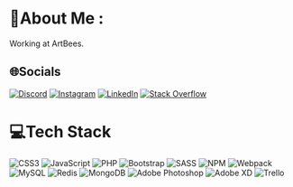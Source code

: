 # 💫About Me :
Working at ArtBees.

## 🌐Socials
[![Discord](https://img.shields.io/badge/Discord-%237289DA.svg?logo=discord&logoColor=white)](htttps://discord.gg/GamingWithMAMAD#8555) [![Instagram](https://img.shields.io/badge/Instagram-%23E4405F.svg?logo=Instagram&logoColor=white)](https://instagram.com/afzali.webdesign) [![LinkedIn](https://img.shields.io/badge/LinkedIn-%230077B5.svg?logo=linkedin&logoColor=white)](https://linkedin.com/in/mohammad-afzali-33b6761b7) [![Stack Overflow](https://img.shields.io/badge/-Stackoverflow-FE7A16?logo=stack-overflow&logoColor=white)](https://stackoverflow.com/users/14253057) 

# 💻Tech Stack
![CSS3](https://img.shields.io/badge/css3-%231572B6.svg?style=for-the-badge&logo=css3&logoColor=white) ![JavaScript](https://img.shields.io/badge/javascript-%23323330.svg?style=for-the-badge&logo=javascript&logoColor=%23F7DF1E) ![PHP](https://img.shields.io/badge/php-%23777BB4.svg?style=for-the-badge&logo=php&logoColor=white) ![Bootstrap](https://img.shields.io/badge/bootstrap-%23563D7C.svg?style=for-the-badge&logo=bootstrap&logoColor=white) ![SASS](https://img.shields.io/badge/SASS-hotpink.svg?style=for-the-badge&logo=SASS&logoColor=white) ![NPM](https://img.shields.io/badge/NPM-%23000000.svg?style=for-the-badge&logo=npm&logoColor=white) ![Webpack](https://img.shields.io/badge/webpack-%238DD6F9.svg?style=for-the-badge&logo=webpack&logoColor=black) ![MySQL](https://img.shields.io/badge/mysql-%2300f.svg?style=for-the-badge&logo=mysql&logoColor=white) ![Redis](https://img.shields.io/badge/redis-%23DD0031.svg?style=for-the-badge&logo=redis&logoColor=white) ![MongoDB](https://img.shields.io/badge/MongoDB-%234ea94b.svg?style=for-the-badge&logo=mongodb&logoColor=white) ![Adobe Photoshop](https://img.shields.io/badge/adobephotoshop-%2331A8FF.svg?style=for-the-badge&logo=adobephotoshop&logoColor=white) ![Adobe XD](https://img.shields.io/badge/Adobe%20XD-470137?style=for-the-badge&logo=Adobe%20XD&logoColor=#FF61F6) ![Trello](https://img.shields.io/badge/Trello-%23026AA7.svg?style=for-the-badge&logo=Trello&logoColor=white)
<!--
# 📊GitHub Stats :
![](https://github-readme-stats.vercel.app/api?username=afzaliwp&theme=radical&hide_border=false&include_all_commits=false&count_private=false)<br/>
![](https://github-readme-streak-stats.herokuapp.com/?user=afzaliwp&theme=radical&hide_border=false)<br/>
![](https://github-readme-stats.vercel.app/api/top-langs/?username=afzaliwp&theme=radical&hide_border=false&include_all_commits=false&count_private=false&layout=compact)
-->
